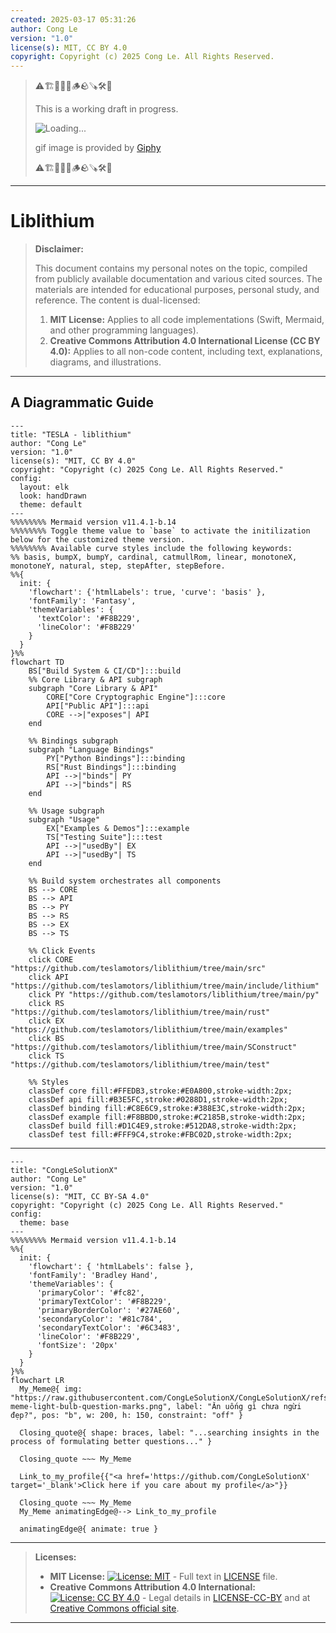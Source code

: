 ```yaml
---
created: 2025-03-17 05:31:26
author: Cong Le
version: "1.0"
license(s): MIT, CC BY 4.0
copyright: Copyright (c) 2025 Cong Le. All Rights Reserved.
---
```




> ⚠️🏗️🚧🦺🧱🪵🪨🪚🛠️👷
> 
> This is a working draft in progress.
> 
> ![Loading...](https://media3.giphy.com/media/v1.Y2lkPTc5MGI3NjExeXcwMjRnYXdnOXM2eDJwYWs5YjRnYnJtd3NobWtodnB0emkwMTdpeCZlcD12MV9pbnRlcm5hbF9naWZfYnlfaWQmY3Q9Zw/AUMxbiDIzBOiFGA71r/giphy.gif)
> 
> gif image is provided by [Giphy](https://giphy.com)
> 
> ⚠️🏗️🚧🦺🧱🪵🪨🪚🛠️👷

----




# Liblithium
> **Disclaimer:**
>
> This document contains my personal notes on the topic,
> compiled from publicly available documentation and various cited sources.
> The materials are intended for educational purposes, personal study, and reference.
> The content is dual-licensed:
> 1. **MIT License:** Applies to all code implementations (Swift, Mermaid, and other programming languages).
> 2. **Creative Commons Attribution 4.0 International License (CC BY 4.0):** Applies to all non-code content, including text, explanations, diagrams, and illustrations.
---


## A Diagrammatic Guide 



```mermaid
---
title: "TESLA - liblithium"
author: "Cong Le"
version: "1.0"
license(s): "MIT, CC BY 4.0"
copyright: "Copyright (c) 2025 Cong Le. All Rights Reserved."
config:
  layout: elk
  look: handDrawn
  theme: default
---
%%%%%%%% Mermaid version v11.4.1-b.14
%%%%%%%% Toggle theme value to `base` to activate the initilization below for the customized theme version.
%%%%%%%% Available curve styles include the following keywords:
%% basis, bumpX, bumpY, cardinal, catmullRom, linear, monotoneX, monotoneY, natural, step, stepAfter, stepBefore.
%%{
  init: {
    'flowchart': {'htmlLabels': true, 'curve': 'basis' },
    'fontFamily': 'Fantasy',
    'themeVariables': {
      'textColor': '#F8B229',
      'lineColor': '#F8B229'
    }
  }
}%%
flowchart TD
    BS["Build System & CI/CD"]:::build
    %% Core Library & API subgraph
    subgraph "Core Library & API"
        CORE["Core Cryptographic Engine"]:::core
        API["Public API"]:::api
        CORE -->|"exposes"| API
    end
    
    %% Bindings subgraph
    subgraph "Language Bindings"
        PY["Python Bindings"]:::binding
        RS["Rust Bindings"]:::binding
        API -->|"binds"| PY
        API -->|"binds"| RS
    end

    %% Usage subgraph
    subgraph "Usage"
        EX["Examples & Demos"]:::example
        TS["Testing Suite"]:::test
        API -->|"usedBy"| EX
        API -->|"usedBy"| TS
    end

    %% Build system orchestrates all components
    BS --> CORE
    BS --> API
    BS --> PY
    BS --> RS
    BS --> EX
    BS --> TS

    %% Click Events
    click CORE "https://github.com/teslamotors/liblithium/tree/main/src"
    click API "https://github.com/teslamotors/liblithium/tree/main/include/lithium"
    click PY "https://github.com/teslamotors/liblithium/tree/main/py"
    click RS "https://github.com/teslamotors/liblithium/tree/main/rust"
    click EX "https://github.com/teslamotors/liblithium/tree/main/examples"
    click BS "https://github.com/teslamotors/liblithium/tree/main/SConstruct"
    click TS "https://github.com/teslamotors/liblithium/tree/main/test"

    %% Styles
    classDef core fill:#FFEDB3,stroke:#E0A800,stroke-width:2px;
    classDef api fill:#B3E5FC,stroke:#0288D1,stroke-width:2px;
    classDef binding fill:#C8E6C9,stroke:#388E3C,stroke-width:2px;
    classDef example fill:#F8BBD0,stroke:#C2185B,stroke-width:2px;
    classDef build fill:#D1C4E9,stroke:#512DA8,stroke-width:2px;
    classDef test fill:#FFF9C4,stroke:#FBC02D,stroke-width:2px;

```



---

<!-- 
```mermaid
%% Current Mermaid version
info
```  -->


```mermaid
---
title: "CongLeSolutionX"
author: "Cong Le"
version: "1.0"
license(s): "MIT, CC BY-SA 4.0"
copyright: "Copyright (c) 2025 Cong Le. All Rights Reserved."
config:
  theme: base
---
%%%%%%%% Mermaid version v11.4.1-b.14
%%{
  init: {
    'flowchart': { 'htmlLabels': false },
    'fontFamily': 'Bradley Hand',
    'themeVariables': {
      'primaryColor': '#fc82',
      'primaryTextColor': '#F8B229',
      'primaryBorderColor': '#27AE60',
      'secondaryColor': '#81c784',
      'secondaryTextColor': '#6C3483',
      'lineColor': '#F8B229',
      'fontSize': '20px'
    }
  }
}%%
flowchart LR
  My_Meme@{ img: "https://raw.githubusercontent.com/CongLeSolutionX/CongLeSolutionX/refs/heads/main/assets/images/My-meme-light-bulb-question-marks.png", label: "Ăn uống gì chưa ngừi đẹp?", pos: "b", w: 200, h: 150, constraint: "off" }

  Closing_quote@{ shape: braces, label: "...searching insights in the process of formulating better questions..." }

  Closing_quote ~~~ My_Meme
    
  Link_to_my_profile{{"<a href='https://github.com/CongLeSolutionX' target='_blank'>Click here if you care about my profile</a>"}}

  Closing_quote ~~~ My_Meme
  My_Meme animatingEdge@--> Link_to_my_profile
  
  animatingEdge@{ animate: true }

```

---
> **Licenses:**
>
> - **MIT License:**  [![License: MIT](https://img.shields.io/badge/License-MIT-yellow.svg)](LICENSE) - Full text in [LICENSE](LICENSE) file.
> - **Creative Commons Attribution 4.0 International:** [![License: CC BY 4.0](https://licensebuttons.net/l/by/4.0/88x31.png)](LICENSE-CC-BY) - Legal details in [LICENSE-CC-BY](LICENSE-CC-BY) and at [Creative Commons official site](http://creativecommons.org/licenses/by/4.0/).
> 
---
